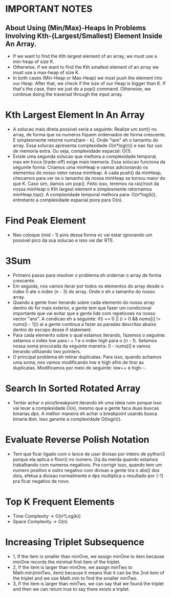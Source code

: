 # IMPORTANT NOTES

## About Using (Min/Max)-Heaps In Problems Involving Kth-(Largest/Smallest) Element Inside An Array.
* If we want to find the Kth largest element of an array, we must use a min-heap of size K.
* Otherwise, if we want to find the Kth smallest element of an array we must use a max-heap of size K. 
* In both cases (Min-Heap or Max-Heap) we must push the element into our Heap. After that, we check if the size of our Heap is bigger than K. If that's the case, then we just do a pop() command. Otherwise, we continue doing the traversal through the input array.

# Kth Largest Element In An Array
* A solucao mais direta possivel seria a seguinte: Realize um sort() no array, de forma que os numeros fiquem ordernados de forma crescente. E simplesmente retorne nums[tam - k]. Onde "tam" eh o tamanho do array. Essa solucao apresenta complexidade O(n*log(n)) e nao faz uso de memoria extra. Ou seja, complexidade espacial: O(1).
* Existe uma segunda solucao que melhora a complexidade temporal, mas em troca (trade-off) exige mais memoria. Essa solucao funciona da seguinte forma: Criamos uma minHeap e vamos adicionando os elementos do nosso vetor nessa minHeap. A cada push() da minHeap, checamos para ver se o tamanho da nossa minHeap se tornou maior do que K. Caso sim, damos um pop(). Feito isso, teremos na raiz/root da nossa minHeap o Kth largest element e simplesmente retornamos minHeap.top(). A complexidade temporal melhora para: O(n*log(k)), entretanto a complexidade espacial piora para O(n).

# Find Peak Element
* Nao coloque (mid - 1) pois dessa forma vc vai estar ignorando um possivel pico da sua solucao e isso vai dar RTE.

# 3Sum
* Primeiro passo para resolver o problema eh ordernar o array de forma crescente.
* Em seguida, nos vamos iterar por todos os elementos do array desde o index 0 ate o index (n - 3) do array. Onde n eh o tamanho do nosso array.
* Quando a gente tiver iterando sobre cada elemento do nosso array dentro do for mais exterior, a gente tem que fazer um condicional importante que vai evitar que a gente lide com repeticoes no nosso vector "ans". A condicao eh a seguinte: if(i == 0 || (i > 0 && nums[i] != nums[i - 1])) ai a gente continua a fazer as paradas descritas abaixo dentro do escopo desse if statement.
* Para cada elemento sobre o qual estamos iterando, fazemos o seguinte: setamos o index low para i + 1 e o index high para o (n - 1). Setamos nossa soma procurada da seguinte maneira: 0 - nums[i] e vamos iterando utilizando two pointers.
* O principal problema eh retirar duplicatas. Para isso, quando achamos uma soma, nos vamos modificando low e high afim de tirar as duplicatas. Modificamos por meio do seguinte: low++ e high--.

# Search In Sorted Rotated Array
* Tentar achar o pico/breakpoint iterando eh uma ideia ruim porque isso vai levar a complexidade O(n), mesmo que a gente faca duas buscas binarias dps. A melhor maneira eh achar o breakpoint usando busca binaria tbm. Isso garante a complexidade O(log(n)).

# Evaluate Reverse Polish Notation
* Tem que ficar ligado com o lance de usar divisao por inteiro de python3 porque ela aplica o floor() no numero. Oq da merda quando estamos trabalhando com numeros negativos. Pra corrigir isso, quando tem um numero positivo e outro negativo com divisao a gente tira o abs() dos dois, efetua a divisao normalmente e dps multiplica o resultado por (-1) pra ficar negativo de novo.

# Top K Frequent Elements
* Time Complexity -> O(n*Log(k))
* Space Complexity -> O(n)

# Increasing Triplet Subsequence
* 1, If the item is smaller than minOne, we assign minOne to item because minOne records the minimal first item of the triplet.
* 2, If the item is larger than minOne, we assign minTwo to Math.min(minTwo, item) because it means that it can be the 2nd item of the triplet and we use Math.min to find the smaller minTwo.
* 3, If the item is larger than minTwo, we can say that we found the triplet and then we can return true to say there exists a triplet.
